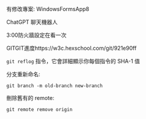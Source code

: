 有修改專案: WindowsFormsApp8



ChatGPT 聊天機器人



3:00防火牆設定在看一次



GITGIT進度https://w3c.hexschool.com/git/921e90ff



`git reflog` 指令，它會詳細顯示你每個指令的 SHA-1 值



分支重新命名:

```
git branch -m old-branch new-branch
```



刪除舊有的 remote:

```
git remote remove origin
```